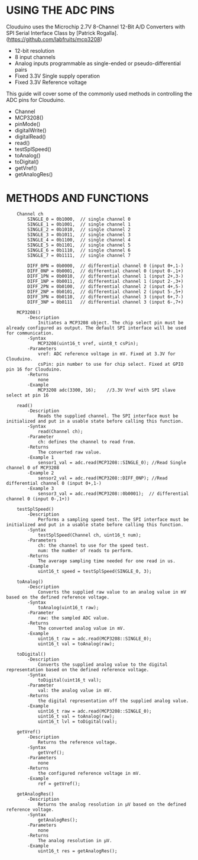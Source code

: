 ﻿
#		USING THE ADC PINS

Clouduino uses the Microchip 2.7V 8-Channel 12-Bit A/D Converters with SPI Serial Interface Class by [Patrick Rogalla]. (https://github.com/labfruits/mcp3208) 

  * 12-bit resolution
  * 8 input channels
  * Analog inputs programmable as single-ended or pseudo-differential pairs
  * Fixed 3.3V Single supply operation
  * Fixed 3.3V Reference voltage

This guide will cover some of the commonly used methods in controlling the ADC pins for Clouduino. 

   * Channel
   * MCP3208()
   * pinMode()
   * digitalWrite()
   * digitalRead()
   * read()
   * testSplSpeed()
   * toAnalog()
   * toDigital()
   * getVref()
   * getAnalogRes()


#            METHODS AND FUNCTIONS 

```
    Channel ch     
        SINGLE_0 = 0b1000,  // single channel 0 
        SINGLE_1 = 0b1001,  // single channel 1 
        SINGLE_2 = 0b1010,  // single channel 2 
        SINGLE_3 = 0b1011,  // single channel 3 
        SINGLE_4 = 0b1100,  // single channel 4 
        SINGLE_5 = 0b1101,  // single channel 5 
        SINGLE_6 = 0b1110,  // single channel 6 
        SINGLE_7 = 0b1111,  // single channel 7 

        DIFF_0PN = 0b0000,  // differential channel 0 (input 0+,1-) 
        DIFF_0NP = 0b0001,  // differential channel 0 (input 0-,1+)
        DIFF_1PN = 0b0010,  // differential channel 1 (input 2+,3-) 
        DIFF_1NP = 0b0011,  // differential channel 1 (input 2-,3+) 
        DIFF_2PN = 0b0100,  // differential channel 2 (input 4+,5-) 
        DIFF_2NP = 0b0101,  // differential channel 2 (input 5-,5+) 
        DIFF_3PN = 0b0110,  // differential channel 3 (input 6+,7-) 
        DIFF_3NP = 0b0111   // differential channel 3 (input 6-,7+) 
```  
``` 
    MCP3208()
        -Description
            Initiates a MCP3208 object. The chip select pin must be already configured as output. The default SPI interface will be used for communication.
        -Syntax
            MCP3208(uint16_t vref, uint8_t csPin);
        -Parameters
            vref: ADC reference voltage in mV. Fixed at 3.3V for Clouduino.
            csPin: pin number to use for chip select. Fixed at GPIO pin 16 for Clouduino.
        -Returns    
            none
        -Example
            MCP3208 adc(3300, 16);    //3.3V Vref with SPI slave select at pin 16 
```
```
    read()
        -Description    
            Reads the supplied channel. The SPI interface must be initialized and put in a usable state before calling this function.
        -Syntax
            read(Channel ch);
        -Parameter    
            ch: defines the channel to read from.
        -Returns
            The converted raw value.
        -Example 1
            sensor1_val = adc.read(MCP3208::SINGLE_0); //Read Single channel 0 of MCP3208
        -Example 2
            sensor2_val = adc.read(MCP3208::DIFF_0NP); //Read differential channel 0 (input 0+,1-)
        -Example 3
            sensor3_val = adc.read(MCP3208::0b0001);  // differential channel 0 (input 0-,1+))
```
```
    testSplSpeed()
        -Description
            Performs a sampling speed test. The SPI interface must be initialized and put in a usable state before calling this function.
        -Syntax
            testSplSpeed(Channel ch, uint16_t num);
        -Parameters
            ch: the channel to use for the speed test.
            num: the number of reads to perform.
        -Returns
            The average sampling time needed for one read in us.
        -Example
            uint16_t speed = testSplSpeed(SINGLE_0, 3);
```
```
    toAnalog()
        -Description
            Converts the supplied raw value to an analog value in mV based on the defined reference voltage.
        -Syntax
            toAnalog(uint16_t raw);
        -Parameter
            raw: the sampled ADC value.
        -Returns
            The converted analog value in mV.
        -Example
            uint16_t raw = adc.read(MCP3208::SINGLE_0);
            uint16_t val = toAnalog(raw);

```
```
    toDigital()
        -Description
            Converts the supplied analog value to the digital representation based on the defined reference voltage.
        -Syntax
            toDigital(uint16_t val);
        -Parameter
            val: the analog value in mV.
        -Returns
            the digital representation off the supplied analog value.
        -Example
            uint16_t raw = adc.read(MCP3208::SINGLE_0);
            uint16_t val = toAnalog(raw);
            uint16_t lvl = toDigital(val);
```
```
    getVref()
        -Description
            Returns the reference voltage.
        -Syntax
            getVref();
        -Parameters
            none
        -Returns 
            the configured reference voltage in mV.
        -Example
            ref = getVref();
```
```
    getAnalogRes()
        -Description
            Returns the analog resolution in µV based on the defined reference voltage.
        -Syntax
            getAnalogRes();
        -Parameters
            none
        -Returns    
            The analog resolution in µV.
        -Example
            uint16_t res = getAnalogRes();
```